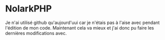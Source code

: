 # NolarkPHP
Je n'ai utilisé  github qu'aujourd'uui car je n'étais pas à l'aise avec pendant l'édition de mon code. 
Maintenant cela va mieux et j'ai donc pu faire les dernières modifications avec.

